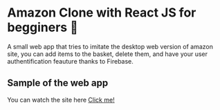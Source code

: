 # **Amazon Clone with React JS for begginers :wave:**
A small web app that tries to imitate the desktop web version of amazon site, you can add items to the basket, delete them, and have your user authentification feauture thanks to Firebase.

## **Sample of the web app**
You can watch the site here [Click me!](https://amzn-clone-saylani.web.app/)

